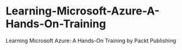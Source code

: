 # Learning-Microsoft-Azure-A-Hands-On-Training
Learning Microsoft Azure: A Hands-On Training by Packt Publishing
